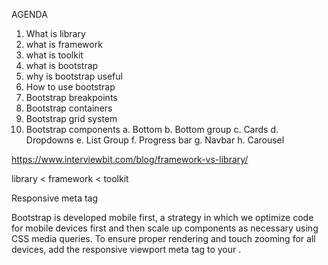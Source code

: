 AGENDA

1. What is library
2. what is framework
3. what is toolkit
4. what is bootstrap
5. why is bootstrap useful
6. How to use bootstrap
7. Bootstrap breakpoints
8. Bootstrap containers
9. Bootstrap grid system
10. Bootstrap components
    a. Bottom
    b. Bottom group
    c. Cards
    d. Dropdowns
    e. List Group
    f. Progress bar
    g. Navbar
    h. Carousel






https://www.interviewbit.com/blog/framework-vs-library/

library < framework < toolkit


Responsive meta tag

Bootstrap is developed mobile first, a strategy in which we optimize code for mobile devices first and then scale up components as necessary using CSS media queries. To ensure proper rendering and touch zooming for all devices, add the responsive viewport meta tag to your <head>.